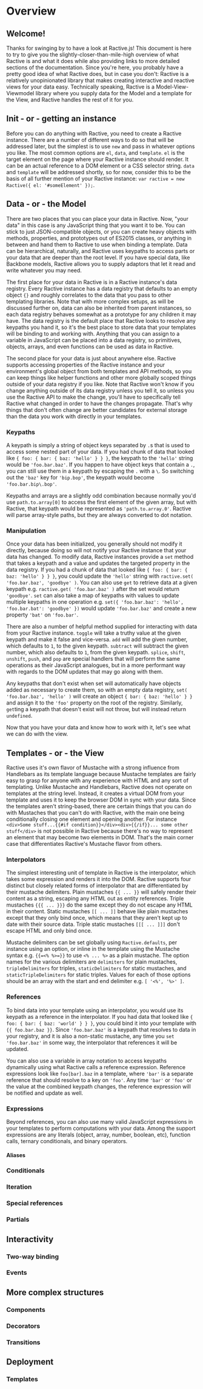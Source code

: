 # Overview


## Welcome!

Thanks for swinging by to have a look at Ractive.js! This document is here to try to give you the slightly-closer-than-mile-high overview of what Ractive is and what it does while also providing links to more detailed sections of the documentation. Since you're here, you probably have a pretty good idea of what Ractive does, but in case you don't: Ractive is a relatively unopinionated library that makes creating interactive and reactive views for your data easy. Technically speaking, Ractive is a Model-View-Viewmodel library where you supply data for the Model and a template for the View, and Ractive handles the rest of it for you.

## Init - or - getting an instance

Before you can do anything with Ractive, you need to create a Ractive instance. There are a number of different ways to do so that will be addressed later, but the simplest is to use `new` and pass in whatever options you like. The most common options are `el`, `data`, and `template`. `el` is the target element on the page where your Ractive instance should render. It can be an actual reference to a DOM element or a CSS selector string. `data` and `template` will be addressed shortly, so for now, consider this to be the basis of all further mention of your Ractive instance: `var ractive = new Ractive({ el: '#someElement' });`.

## Data - or - the Model

There are two places that you can place your data in Ractive. Now, "your data" in this case is any JavaScript thing that you want it to be. You can stick to just JSON-compatible objects, or you can create heavy objects with methods, properties, and prototypes out of ES2015 classes, or anything in between and hand them to Ractive to use when binding a template. Data can be hierarchical, naturally, and Ractive uses keypaths to access parts or your data that are deeper than the root level. If you have special data, like Backbone models, Ractive allows you to supply adaptors that let it read and write whatever you may need.

The first place for your data in Ractive is in a Ractive instance's data registry. Every Ractive instance has a data registry that defaults to an empty object `{}` and roughly correlates to the data that you pass to other templating libraries. Note that with more complex setups, as will be discussed further on, data can also be inherited from parent instances, so each data registry behaves somewhat as a prototype for any children it may have. The data registry is the default place that Ractive looks to resolve any keypaths you hand it, so it's the best place to store data that your templates will be binding to and working with. Anything that you can assign to a variable in JavaScript can be placed into a data registry, so primitives, objects, arrays, and even functions can be used as data in Ractive.

The second place for your data is just about anywhere else. Ractive supports accessing properties of the Ractive instance and your environment's global object from both templates and API methods, so you can keep things like helper functions and other more globally scoped things outside of your data registry if you like. Note that Ractive won't know if you change anything outside of its data registry unless you tell it, so unless you use the Ractive API to make the change, you'll have to specifically tell Ractive what changed in order to have the changes propagate. That's why things that don't often change are better candidates for external storage than the data you work with directly in your templates.

### Keypaths

A keypath is simply a string of object keys separated by `.`s that is used to access some nested part of your data. If you had chunk of data that looked like `{ foo: { bar: { baz: 'hello' } } }`, the keypath to the `'hello'` string would be `'foo.bar.baz'`. If you happen to have object keys that contain a `.`, you can still use them in a keypath by escaping the `.` with a `\`. So switching out the `'baz'` key for `'bip.bop'`, the keypath would become `'foo.bar.bip\.bop'`.

Keypaths and arrays are a slightly odd combination because normally you'd use `path.to.array[0]` to access the first element of the given array, but with Ractive, that keypath would be represented as `'path.to.array.0'`. Ractive will parse array-style paths, but they are always converted to dot notation.

### Manipulation

Once your data has been initialized, you generally should not modify it directly, because doing so will not notify your Ractive instance that your data has changed. To modify data, Ractive instances provide a `set` method that takes a keypath and a value and updates the targeted property in the data registry. If you had a chunk of data that looked like `{ foo: { bar: { baz: 'hello' } } }`, you could update the `'hello'` string with `ractive.set( 'foo.bar.baz', 'goodbye' )`. You can also use `get` to retrieve data at a given keypath e.g. `ractive.get( 'foo.bar.baz' )` after the set would return `'goodbye'`. `set` can also take a map of keypaths with values to update multiple keypaths in one operation e.g. `set({ 'foo.bar.baz': 'hello', 'foo.bar.bat': 'goodbye' })` would update `'foo.bar.baz'` and create a new property `'bat'` on `'foo.bar'`.

There are also a number of helpful method supplied for interacting with data from your Ractive instance. `toggle` will take a truthy value at the given keypath and make it false and vice-versa. `add` will add the given number, which defaults to `1`, to the given keypath. `subtract` will subtract the given number, which also defaults to `1`, from the given keypath. `splice`, `shift`, `unshift`, `push`, and `pop` are special handlers that will perform the same operations as their JavaScript analogues, but in a more performant way with regards to the DOM updates that may go along with them.

Any keypaths that don't exist when set will automatically have objects added as necessary to create them, so with an empty data registry, `set( 'foo.bar.baz', 'hello' )` will create an object `{ bar: { baz: 'hello' } }` and assign it to the `'foo'` property on the root of the registry. Similarly, `get`ting a keypath that doesn't exist will not throw, but will instead return `undefined`.

Now that you have your data and know how to work with it, let's see what we can do with the view.

## Templates - or - the View

Ractive uses it's own flavor of Mustache with a strong influence from Handlebars as its template language because Mustache templates are fairly easy to grasp for anyone with any experience with HTML and any sort of templating. Unlike Mustache and Handlebars, Ractive does not operate on templates at the string level. Instead, it creates a virtual DOM from your template and uses it to keep the browser DOM in sync with your data. Since the templates aren't string-based, there are certain things that you can do with Mustaches that you can't do with Ractive, with the main one being conditionally closing one element and opening another. For instance `<div>Some stuff...{{#if condition}}</div><div>{{/if}}... some other stuff</div>` is not possible in Ractive because there's no way to represent an element that may become two elements in DOM. That's the main corner case that differentiates Ractive's Mustache flavor from others.

### Interpolators

The simplest interesting unit of template in Ractive is the interpolator, which takes some expression and renders it into the DOM. Ractive supports four distinct but closely related forms of interpolator that are differentiated by their mustache delimiters. Plain mustaches `{{ ... }}` will safely render their content as a string, escaping any HTML out as entity references. Triple mustaches `{{{ ... }}}` do the same except they do not escape any HTML in their content. Static mustaches `[[ ... ]]` behave like plain mustaches except that they only bind once, which means that they aren't kept up to date with their source data. Triple static mustaches `[[[ ... ]]]` don't escape HTML and only bind once.

Mustache delimiters can be set globally using `Ractive.defaults`, per instance using an option, or inline in the template using the Mustache syntax e.g. `{{=<% %>=}}` to use `<% ... %>` as a plain mustache. The option names for the various delimiters are	`delimiters` for plain mustaches, `tripleDelimiters` for triples, `staticDelimiters` for static mustaches, and `staticTripleDelimiters` for static triples. Values for each of those options should be an array with the start and end delimiter e.g. `[ '<%', '%>' ]`.

### References

To bind data into your template using an interpolator, you would use its keypath as a reference in the interpolator. If you had data that looked like `{ foo: { bar: { baz: 'world' } } }`, you could bind it into your template with `{{ foo.bar.baz }}`. Since `'foo.bar.baz'` is a keypath that resolves to data in your registry, and it is also a non-static mustache, any time you `set` `'foo.bar.baz'` in some way, the interpolator that references it will be updated.

You can also use a variable in array notation to access keypaths dynamically using what Ractive calls a reference expression. Reference expressions look like `foo[bar].baz` in a template, where `'bar'` is a separate reference that should resolve to a key on `'foo'`. Any time `'bar'` or `'foo'` or the value at the combined keypath changes, the reference expression will be notified and update as well.

### Expressions

Beyond references, you can also use many valid JavaScript expressions in your templates to perform computations with your data. Among the support expressions are any literals (object, array, number, boolean, etc), function calls, ternary conditionals, and binary operators.

#### Aliases

### Conditionals

### Iteration

### Special references

### Partials

## Interactivity

### Two-way binding

### Events

## More complex structures

### Components

### Decorators

### Transitions

## Deployment

### Templates
